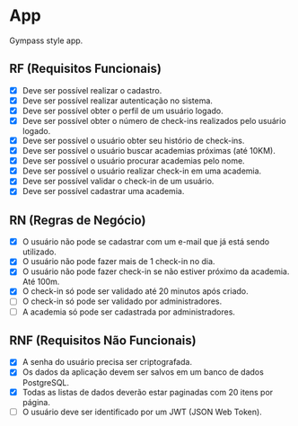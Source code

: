 # App

Gympass style app.

## RF (Requisitos Funcionais)

- [x] Deve ser possível realizar o cadastro.
- [x] Deve ser possível realizar autenticação no sistema.
- [x] Deve ser possível obter o perfil de um usuário logado.
- [x] Deve ser possível obter o número de check-ins realizados pelo usuário logado.
- [x] Deve ser possível o usuário obter seu histório de check-ins.
- [x] Deve ser possível o usuário buscar academias próximas (até 10KM).
- [x] Deve ser possível o usuário procurar academias pelo nome.
- [x] Deve ser possível o usuário realizar check-in em uma academia.
- [x] Deve ser possível validar o check-in de um usuário.
- [x] Deve ser possível cadastrar uma academia.

## RN (Regras de Negócio)

- [x] O usuário não pode se cadastrar com um e-mail que já está sendo utilizado.
- [x] O usuário não pode fazer mais de 1 check-in no dia.
- [x] O usuário não pode fazer check-in se não estiver próximo da academia. Até 100m.
- [x] O check-in só pode ser validado até 20 minutos após criado.
- [ ] O check-in só pode ser validado por administradores.
- [ ] A academia só pode ser cadastrada por administradores.

## RNF (Requisitos Não Funcionais)

- [x] A senha do usuário precisa ser criptografada.
- [x] Os dados da aplicação devem ser salvos em um banco de dados PostgreSQL.
- [x] Todas as listas de dados deverão estar paginadas com 20 itens por página.
- [ ] O usuário deve ser identificado por um JWT (JSON Web Token).
